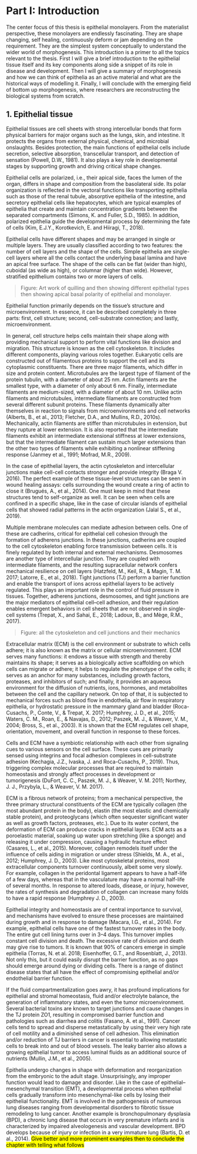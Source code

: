 # Part I: Introduction

The center focus of this thesis is epithelial monolayers. From the materialist perspective, these monolayers are endlessly fascinating. They are shape changing, self healing, continuously deform or jam depending on the requirement. They are the simplest system conceptually to understand the wider world of morphogenesis. This introduction is a primer to all the topics relevant to the thesis. First I will give a brief introduction to the epithelial tissue itself and its key components along side a snippet of its role in disease and development. Then I will give a summary of morphogenesis and how we can think of epithelia as an active material and what are the historical ways of modelling it. Finally, I will conclude with the emerging field of bottom up morphogenesis, where researchers are reconstructing the biological systems from scratch.

## 1. Epithelial tissue

Epithelial tissues are cell sheets with strong intercellular bonds that form physical barriers for major organs such as the lungs, skin, and intestine. It protects the organs from external physical, chemical, and microbial onslaughts. Besides protection, the main functions of epithelial cells include secretion, selective absorption, transcellular transport, and detection of sensation (Powell, D.W., 1981). It also plays a key role in developmental stages by supporting growth and driving critical shape changes.  

Epithelial cells are polarized, i.e., their apical side, faces the lumen of the organ, differs in shape and composition from the basolateral side. Its polar organization is reflected in the vectoral functions like transporting epithelia such as those of the renal tubule, absorptive epithelia of the intestine, and secretory epithelial cells like hepatocytes, which are typical examples of epithelia that create and maintain concentration gradients between the separated compartments (Simons, K. and Fuller, S.D., 1985). In addition, polarized epithelia guide the developmental process by determining the fate of cells (Kim, E.J.Y., Korotkevich, E. and Hiiragi, T., 2018).

Epithelial cells have different shapes and may be arranged in single or multiple layers. They are usually classified according to two features: the number of cell layers and the shape of the cells. Simple epithelia are single-cell layers where all the cells contact the underlying basal lamina and have an apical free surface. The shape of the cells can be flat (wider than high), cuboidal (as wide as high), or columnar (higher than wide). However, stratified epithelium contains two or more layers of cells.

> Figure: Art work of quilling and then showing different epithelial types then showing apical basal polarity of epithelial and monolayer.

Epithelial function primarily depends on the tissue’s structure and microenvironment. In essence, it can be described completely in three parts: first, cell structure; second, cell-substrate connection; and lastly, microenvironment.  

In general, cell structure helps cells maintain their shape along with providing mechanical support to perform vital functions like division and migration. This structure is known as the cell cytoskeleton. It includes different components, playing various roles together. Eukaryotic cells are constructed out of filamentous proteins to support the cell and its cytoplasmic constituents. There are three major filaments, which differ in size and protein content. Microtubules are the largest type of filament of the protein tubulin, with a diameter of about 25 nm. Actin filaments are the smallest type, with a diameter of only about 6 nm. Finally, intermediate filaments are medium-sized, with a diameter of about 10 nm. Unlike actin filaments and microtubules, intermediate filaments are constructed from several different subunit proteins. These filaments dynamically alter themselves in reaction to signals from microenvironments and cell networks (Alberts, B., et al., 2013; Fletcher, D.A., and Mullins, R.D., 2010s). Mechanically, actin filaments are stiffer than microtubules in extension, but they rupture at lower extension. It is also reported that the intermediate filaments exhibit an intermediate extensional stiffness at lower extensions, but that the intermediate filament can sustain much larger extensions than the other two types of filaments while exhibiting a nonlinear stiffening response (Janmey et al., 1991; Mofrad, M.R., 2009).  

In the case of epithelial layers, the actin cytoskeleton and intercellular junctions make cell-cell contacts stronger and provide integrity (Braga V. 2016). The perfect example of these tissue-level structures can be seen in wound healing assays: cells surrounding the wound create a ring of actin to close it (Brugués, A., et al., 2014). One must keep in mind that these structures tend to self-organize as well. It can be seen when cells are confined in a specific shape, like in the case of circular islands of epithelial cells that showed radial patterns in the actin organization (Jalal S., et al., 2019).  

Multiple membrane molecules can mediate adhesion between cells. One of these are cadherins, critical for epithelial cell cohesion through the formation of adherens junctions. In these junctions, cadherins are coupled to the cell cytoskeleton enabling force transmission between cells. It is finely regulated by both internal and external mechanisms. Desmosomes are another type of intercellular junction. They are coupled with intermediate filaments, and the resulting supracellular network confers mechanical resilience on cell layers (Hatzfeld, M., Keil, R., & Magin, T. M. 2017; Latorre, E., et al., 2018). Tight junctions (TJ) perform a barrier function and enable the transport of ions across epithelial layers to be actively regulated. This plays an important role in the control of fluid pressure in tissues. Together, adherens junctions, desmosomes, and tight junctions are the major mediators of epithelial cell–cell adhesion, and their regulation enables emergent behaviors in cell sheets that are not observed in single-cell systems (Trepat, X., and Sahai, E., 2018; Ladoux, B., and Mège, R.M., 2017).  

> Figure: all the cytoskeleton and cell junctions and their mechanics  

Extracellular matrix (ECM) is the cell environment or substrate to which cells adhere; it is also known as the matrix or cellular microenvironment. ECM serves many functions: it endows a tissue with strength and thereby maintains its shape; it serves as a biologically active scaffolding on which cells can migrate or adhere; it helps to regulate the phenotype of the cells; it serves as an anchor for many substances, including growth factors, proteases, and inhibitors of such; and finally, it provides an aqueous environment for the diffusion of nutrients, ions, hormones, and metabolites between the cell and the capillary network. On top of that, it is subjected to mechanical forces such as blood flow in endothelia, air flow in respiratory epithelia, or hydrostatic pressure in the mammary gland and bladder (Roca-Cusachs, P., Conte, V., & Trepat, X. 2017; Humphrey, J. D., et al., 2015; Waters, C. M., Roan, E., & Navajas, D., 2012; Paszek, M. J., & Weaver, V. M., 2004; Bross, S., et al., 2003). It is shown that the ECM regulates cell shape, orientation, movement, and overall function in response to these forces. 

Cells and ECM have a symbiotic relationship with each other from signaling cues to various sensors on the cell surface. These cues are primarily sensed using integrins and focal adhesion complexes in cell-substrate adhesion (Kechagia, J.Z., Ivaska, J. and Roca-Cusachs, P., 2019). Thus, triggering complex molecular processes that are required to maintain homeostasis and strongly affect processes in development or tumorigenesis (DuFort, C. C., Paszek, M. J., & Weaver, V. M. 2011; Northey, J. J., Przybyla, L., & Weaver, V. M. 2017).  

ECM is a fibrous network of proteins; from a mechanical perspective, the three primary structural constituents of the ECM are typically collagen (the most abundant protein in the body), elastin (the most elastic and chemically stable protein), and proteoglycans (which often sequester significant water as well as growth factors, proteases, etc.). Due to its water content, the deformation of ECM can produce cracks in epithelial layers. ECM acts as a poroelastic material, soaking up water upon stretching (like a sponge) and releasing it under compression, causing a hydraulic fracture effect (Casares, L., et al., 2015). Moreover, collagen remodels itself under the influence of cells aiding in migration or under stress (Shields, M. A., et al., 2012; Humphrey, J. D., 2003). Like most cytoskeletal proteins, most extracellular components turnover continuously, albeit some very slowly. For example, collagen in the peridontal ligament appears to have a half-life of a few days, whereas that in the vasculature may have a normal half-life of several months. In response to altered loads, disease, or injury, however, the rates of synthesis and degradation of collagen can increase many folds to have a rapid response (Humphrey J. D., 2003).

Epithelial integrity and homeostasis are of central importance to survival, and mechanisms have evolved to ensure these processes are maintained during growth and in response to damage (Macara, I.G., et al., 2014). For example, epithelial cells have one of the fastest turnover rates in the body. The entire gut cell lining turns over in 3–4 days. This turnover implies constant cell division and death. The excessive rate of division and death may give rise to tumors. It is known that 90% of cancers emerge in simple epithelia (Torras, N. et al. 2018; Eisenhoffer, G.T., and Rosenblatt, J., 2013). Not only this, but it could easily disrupt the barrier function, as no gaps should emerge around dying or dividing cells. There is a range of distinct disease states that all have the effect of compromising epithelial and/or endothelial barrier function.

If the fluid compartmentalization goes awry, it has profound implications for epithelial and stromal homeostasis, fluid and/or electrolyte balance, the generation of inflammatory states, and even the tumor microenvironment. Several bacterial toxins are known to target junctions and cause changes in the TJ protein ZO1, resulting in compromised barrier function and pathologies such as diarrhea and colitis (Fasano, A. et al., 1991). Cancer cells tend to spread and disperse metastatically by using their very high rate of cell motility and a diminished sense of cell adhesion. This elimination and/or reduction of TJ barriers in cancer is essential to allowing metastatic cells to break into and out of blood vessels. The leaky barrier also allows a growing epithelial tumor to access luminal fluids as an additional source of nutrients (Mullin, J.M., et al., 2005).  

Epithelia undergo changes in shape with deformation and reorganization from the embryonic to the adult stage. Unsurprisingly, any improper function would lead to damage and disorder. Like in the case of epithelial–mesenchymal transition (EMT), a developmental process when epithelial cells gradually transform into mesenchymal-like cells by losing their epithelial functionality. EMT is involved in the pathogenesis of numerous lung diseases ranging from developmental disorders to fibrotic tissue remodeling to lung cancer. Another example is bronchopulmonary dysplasia (BPD), a chronic lung disease that occurs in very premature infants and is characterized by impaired alveologenesis and vascular development. BPD develops because of injury or infection in a very immature lung (Bartis, D. et al., 2014). <mark>Give better and more prominent examples then to conclude the chapter with telling what follows</mark>